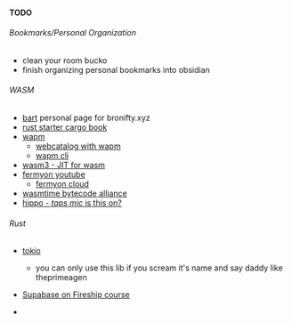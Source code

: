 #### TODO

###### Bookmarks/Personal Organization
- clean your room bucko
- finish organizing personal bookmarks into obsidian
###### WASM
- [bart](https://github.com/bronifty/bartholomew) personal page for bronifty.xyz
- [rust starter cargo book](https://doc.rust-lang.org/cargo/getting-started/first-steps.html)
- [wapm](https://wapm.io/)
	- [webcatalog with wapm](https://webcatalog.io/apps/wapm/)
	- [wapm cli](https://github.com/bronifty/wapm-cli)
- [wasm3 - JIT for wasm](https://github.com/bronifty/wasm3)
- [fermyon youtube](https://www.youtube.com/channel/UCGgsMYwLxmIgv1lXaActZqw)
	- [fermyon cloud](https://developer.fermyon.com/)
- [wasmtime bytecode alliance](https://docs.wasmtime.dev/introduction.html)
- [hippo - *taps mic* is this on?](https://docs.hippofactory.dev/topics/webassembly/)
###### Rust
- [tokio](https://tokio.rs/)
	- you can only use this lib if you scream it's name and say daddy like theprimeagen



- [Supabase on Fireship course](https://fireship.io/courses/supabase/)
- 

